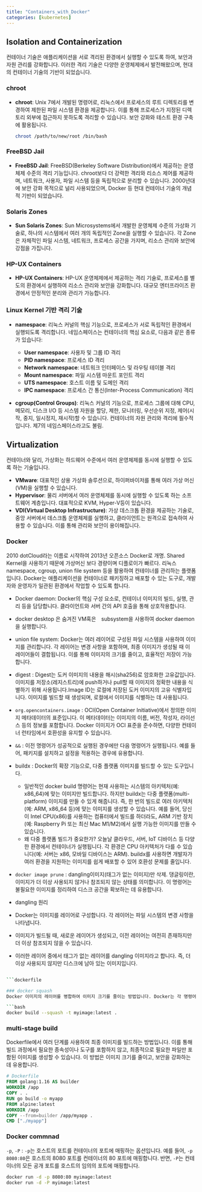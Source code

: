 ```yaml
---
title: "Containers_with_Docker"
categories: [kubernetes]
---
```


## Isolation and Containerization

컨테이너 기술은 애플리케이션을 서로 격리된 환경에서 실행할 수 있도록 하여, 보안과 자원 관리를 강화합니다. 이러한 격리 기술은 다양한 운영체제에서 발전해왔으며, 현대의 컨테이너 기술의 기반이 되었습니다.

### chroot

- **chroot**: Unix 7에서 개발된 명령어로, 리눅스에서 프로세스의 루트 디렉토리를 변경하여 제한된 파일 시스템 환경을 제공합니다. 이를 통해 프로세스가 지정된 디렉토리 외부에 접근하지 못하도록 격리할 수 있습니다. 보안 강화와 테스트 환경 구축에 활용됩니다.

  ```bash
  chroot /path/to/new/root /bin/bash
  ```

### FreeBSD Jail

- **FreeBSD Jail**: FreeBSD(Berkeley Software Distribution)에서 제공하는 운영체제 수준의 격리 기능입니다. chroot보다 더 강력한 격리와 리소스 제어를 제공하며, 네트워크, 사용자, 파일 시스템 등을 독립적으로 분리할 수 있습니다. 2000년대에 보안 강화 목적으로 널리 사용되었으며, Docker 등 현대 컨테이너 기술의 개념적 기반이 되었습니다.

### Solaris Zones

- **Sun Solaris Zones**: Sun Microsystems에서 개발한 운영체제 수준의 가상화 기술로, 하나의 시스템에서 여러 개의 독립적인 Zone을 실행할 수 있습니다. 각 Zone은 자체적인 파일 시스템, 네트워크, 프로세스 공간을 가지며, 리소스 관리와 보안에 강점을 가집니다.

### HP-UX Containers

- **HP-UX Containers**: HP-UX 운영체제에서 제공하는 격리 기술로, 프로세스를 별도의 환경에서 실행하여 리소스 관리와 보안을 강화합니다. 대규모 엔터프라이즈 환경에서 안정적인 분리와 관리가 가능합니다.

### Linux Kernel 기반 격리 기술

- **namespace**: 리눅스 커널의 핵심 기능으로, 프로세스가 서로 독립적인 환경에서 실행되도록 격리합니다. 네임스페이스는 컨테이너의 핵심 요소로, 다음과 같은 종류가 있습니다:
  - **User namespace**: 사용자 및 그룹 ID 격리
  - **PID namespace**: 프로세스 ID 격리
  - **Network namespace**: 네트워크 인터페이스 및 라우팅 테이블 격리
  - **Mount namespace**: 파일 시스템 마운트 포인트 격리
  - **UTS namespace**: 호스트 이름 및 도메인 격리
  - **IPC namespace**: 프로세스 간 통신(Inter-Process Communication) 격리

- **cgroup(Control Groups)**: 리눅스 커널의 기능으로, 프로세스 그룹에 대해 CPU, 메모리, 디스크 I/O 등 시스템 자원을 할당, 제한, 모니터링, 우선순위 지정, 제어(시작, 중지, 일시정지, 재시작)할 수 있습니다. 컨테이너의 자원 관리와 격리에 필수적입니다. 제7의 네임스페이스라고도 불림.

## Virtualization

컨테이너와 달리, 가상화는 하드웨어 수준에서 여러 운영체제를 동시에 실행할 수 있도록 하는 기술입니다.

- **VMware**: 대표적인 상용 가상화 솔루션으로, 하이퍼바이저를 통해 여러 가상 머신(VM)을 실행할 수 있습니다.
- **Hypervisor**: 물리 서버에서 여러 운영체제를 동시에 실행할 수 있도록 하는 소프트웨어 계층입니다. 대표적으로 KVM, Hyper-V등이 있습니다.
- **VDI(Virtual Desktop Infrastructure)**: 가상 데스크톱 환경을 제공하는 기술로, 중앙 서버에서 데스크톱 운영체제를 실행하고, 클라이언트는 원격으로 접속하여 사용할 수 있습니다. 이를 통해 관리와 보안이 용이해집니다.


### Docker
2010 dotCloud라는 이름로 시작하여 2013년 오픈소스 Docker로 개명. 
Shared Kernel을 사용하기 때문에 가상머신 보다 경량이며 디플로이가 빠르다.
리눅스 namespace, cgroup, union file system 등을 활용하여 컨테이너를 관리하는 플랫폼입니다. Docker는 애플리케이션을 컨테이너로 패키징하고 배포할 수 있는 도구로, 개발자와 운영자가 일관된 환경에서 작업할 수 있도록 합니다.



- Docker daemon: Docker의 핵심 구성 요소로, 컨테이너 이미지의 빌드, 실행, 관리 등을 담당합니다. 클라이언트와 서버 간의 API 호출을 통해 상호작용합니다.

- docker desktop 은 숨겨진 VM혹은　subsystem을 사용하여 docker daemon을 실행합니다.

- union file system: Docker는 여러 레이어로 구성된 파일 시스템을 사용하여 이미지를 관리합니다. 각 레이어는 변경 사항을 포함하며, 최종 이미지가 생성될 때 이 레이어들이 결합됩니다. 이를 통해 이미지의 크기를 줄이고, 효율적인 저장이 가능합니다.

- digest : Digest는 도커 이미지의 내용을 해시(sha256)로 암호화한 고유값입니다.
이미지를 저장소(레지스트리)에 push하거나 pull할 때 이미지의 정확한 내용을 식별하기 위해 사용됩니다.Image ID는 로컬에 저장된 도커 이미지의 고유 식별자입니다.
이미지를 빌드할 때 생성되며, 로컬에서 이미지를 식별하는 데 사용됩니다.


- `org.opencontainers.image` : OCI(Open Container Initiative)에서 정의한 이미지 메타데이터의 표준입니다. 이 메타데이터는 이미지의 이름, 버전, 작성자, 라이선스 등의 정보를 포함합니다. Docker 이미지가 OCI 표준을 준수하면, 다양한 컨테이너 런타임에서 호환성을 유지할 수 있습니다.

- `&&` : 이전 명령어가 성공적으로 실행된 경우에만 다음 명령어가 실행됩니다. 예를 들어, 
패키지를 설치하고 설정을 적용하는 경우에 유용합니다.

- buildx : Docker의 확장 기능으로, 다중 플랫폼 이미지를 빌드할 수 있는 도구입니다. 
  - 일반적인 docker build 명령어는 현재 사용하는 시스템의 아키텍처(예: x86_64)에 맞는 이미지만 빌드합니다. 하지만 buildx는 다중 플랫폼(multi-platform) 이미지를 만들 수 있게 해줍니다. 즉, 한 번의 빌드로 여러 아키텍처(예: ARM, x86_64 등)에 맞는 이미지를 생성할 수 있습니다. 예를 들어, 당신이 Intel CPU(x86)를 사용하는 컴퓨터에서 빌드를 하더라도, ARM 기반 장치(예: Raspberry Pi 또는 최신 Mac M1/M2)에서 실행 가능한 이미지를 만들 수 있습니다.
  - 왜 다중 플랫폼 빌드가 중요한가?
오늘날 클라우드, 서버, IoT 디바이스 등 다양한 환경에서 컨테이너가 실행됩니다. 각 환경은 CPU 아키텍처가 다를 수 있습니다(예: 서버는 x86, 모바일 디바이스는 ARM).
buildx를 사용하면 개발자가 여러 환경을 지원하는 이미지를 쉽게 배포할 수 있어 호환성 문제를 줄입니다.


- `docker image prune` : dangling이미지(태그가 없는 이미지)만 삭제. 댕글링이란, 이미지가 더 이상 사용되지 않거나 참조되지 않는 상태를 의미합니다. 이 명령어는 불필요한 이미지를 정리하여 디스크 공간을 확보하는 데 유용합니다.

-  dangling 원리
  - Docker는 이미지를 레이어로 구성합니다. 각 레이어는 파일 시스템의 변경 사항을 나타냅니다.
  - 이미지가 빌드될 때, 새로운 레이어가 생성되고, 이전 레이어는 여전히 존재하지만 더 이상 참조되지 않을 수 있습니다.
  - 이러한 레이어 중에서 태그가 없는 레이어를 dangling 이미지라고 합니다. 즉, 더 이상 사용되지 않지만 디스크에 남아 있는 이미지입니다.

```bash

```dockerfile

### docker squash
Docker 이미지의 레이어를 병합하여 이미지 크기를 줄이는 방법입니다. Docker는 각 명령어가 새로운 레이어를 생성하는 방식으로 이미지를 빌드합니다. 이로 인해 이미지가 커질 수 있는데, `docker squash`를 사용하면 이러한 레이어를 병합하여 최종 이미지의 크기를 줄일 수 있습니다.

```bash
docker build --squash -t myimage:latest .
```

### multi-stage build
Dockerfile에서 여러 단계를 사용하여 최종 이미지를 빌드하는 방법입니다. 이를 통해 빌드 과정에서 필요한 종속성이나 도구를 포함하지 않고, 최종적으로 필요한 파일만 포함된 이미지를 생성할 수 있습니다. 이 방법은 이미지 크기를 줄이고, 보안을 강화하는 데 유용합니다.  
```dockerfile
# Dockerfile
FROM golang:1.16 AS builder
WORKDIR /app
COPY . .
RUN go build -o myapp
FROM alpine:latest
WORKDIR /app
COPY --from=builder /app/myapp .
CMD ["./myapp"]
```

### Docker commnad
`-p`, `-P` : `-p`는 호스트의 포트를 컨테이너의 포트에 매핑하는 옵션입니다. 예를 들어, `-p 8080:80`은 호스트의 8080 포트를 컨테이너의 80 포트에 매핑합니다. 반면, `-P`는 컨테이너의 모든 공개 포트를 호스트의 임의의 포트에 매핑합니다.

```bash
docker run -d -p 8080:80 myimage:latest
docker run -d -P myimage:latest
```


